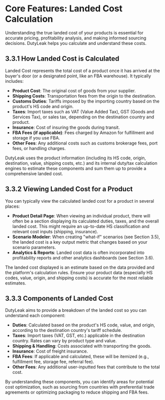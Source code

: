 # Core Features: Landed Cost Calculation

Understanding the true landed cost of your products is essential for accurate pricing, profitability analysis, and making informed sourcing decisions. DutyLeak helps you calculate and understand these costs.

## 3.3.1 How Landed Cost is Calculated

Landed Cost represents the total cost of a product once it has arrived at the buyer's door (or a designated point, like an FBA warehouse). It typically includes:
*   **Product Cost**: The original cost of goods from your supplier.
*   **Shipping Costs**: Transportation fees from the origin to the destination.
*   **Customs Duties**: Tariffs imposed by the importing country based on the product's HS code and origin.
*   **Taxes**: Import taxes such as VAT (Value Added Tax), GST (Goods and Services Tax), or sales tax, depending on the destination country and product.
*   **Insurance**: Cost of insuring the goods during transit.
*   **FBA Fees (if applicable)**: Fees charged by Amazon for fulfillment and storage if you use FBA.
*   **Other Fees**: Any additional costs such as customs brokerage fees, port fees, or handling charges.

DutyLeak uses the product information (including its HS code, origin, destination, value, shipping costs, etc.) and its internal duty/tax calculation engines to estimate these components and sum them up to provide a comprehensive landed cost.

## 3.3.2 Viewing Landed Cost for a Product

You can typically view the calculated landed cost for a product in several places:

*   **Product Detail Page**: When viewing an individual product, there will often be a section displaying its calculated duties, taxes, and the overall landed cost. This might require an up-to-date HS classification and relevant cost inputs (shipping, insurance).
*   **Scenario Modeler**: When creating "what-if" scenarios (see Section 3.5), the landed cost is a key output metric that changes based on your scenario parameters.
*   **Analytics & Reports**: Landed cost data is often incorporated into profitability reports and other analytics dashboards (see Section 3.6).

The landed cost displayed is an estimate based on the data provided and the platform's calculation rules. Ensure your product data (especially HS codes, value, origin, and shipping costs) is accurate for the most reliable estimates.

## 3.3.3 Components of Landed Cost

DutyLeak aims to provide a breakdown of the landed cost so you can understand each component:

*   **Duties**: Calculated based on the product's HS code, value, and origin, according to the destination country's tariff schedule.
*   **Taxes**: Import taxes (VAT, GST, etc.) applicable in the destination country. Rates can vary by product type and value.
*   **Shipping & Handling**: Costs associated with transporting the goods.
*   **Insurance**: Cost of freight insurance.
*   **FBA Fees**: If applicable and calculated, these will be itemized (e.g., fulfillment fee, storage fee, referral fee).
*   **Other Fees**: Any additional user-inputted fees that contribute to the total cost.

By understanding these components, you can identify areas for potential cost optimization, such as sourcing from countries with preferential trade agreements or optimizing packaging to reduce shipping and FBA fees.
